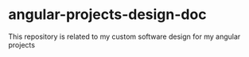 # angular-projects-design-doc
This repository is related to my custom software design for my angular projects
